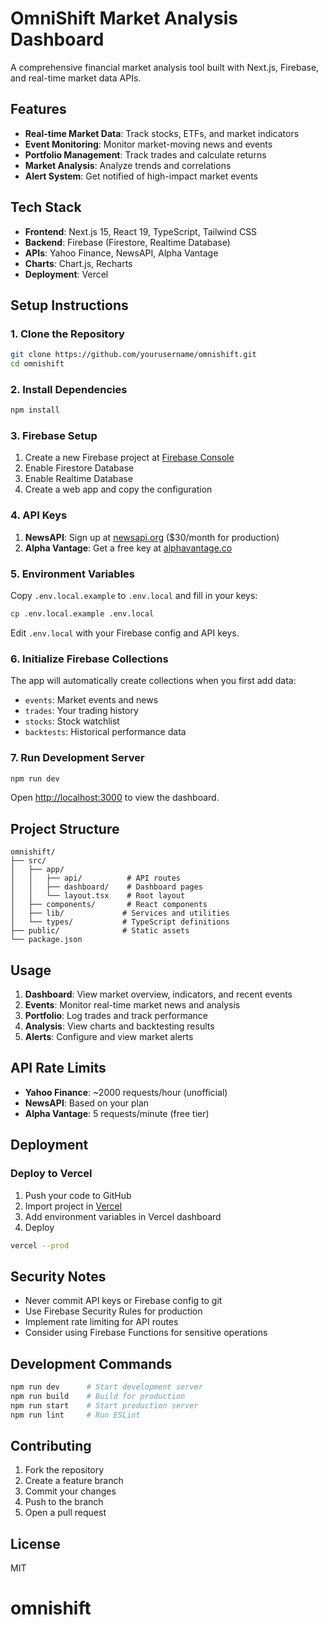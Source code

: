 # OmniShift Market Analysis Dashboard

A comprehensive financial market analysis tool built with Next.js, Firebase, and real-time market data APIs.

## Features

- **Real-time Market Data**: Track stocks, ETFs, and market indicators
- **Event Monitoring**: Monitor market-moving news and events
- **Portfolio Management**: Track trades and calculate returns
- **Market Analysis**: Analyze trends and correlations
- **Alert System**: Get notified of high-impact market events

## Tech Stack

- **Frontend**: Next.js 15, React 19, TypeScript, Tailwind CSS
- **Backend**: Firebase (Firestore, Realtime Database)
- **APIs**: Yahoo Finance, NewsAPI, Alpha Vantage
- **Charts**: Chart.js, Recharts
- **Deployment**: Vercel

## Setup Instructions

### 1. Clone the Repository

```bash
git clone https://github.com/yourusername/omnishift.git
cd omnishift
```

### 2. Install Dependencies

```bash
npm install
```

### 3. Firebase Setup

1. Create a new Firebase project at [Firebase Console](https://console.firebase.google.com)
2. Enable Firestore Database
3. Enable Realtime Database
4. Create a web app and copy the configuration

### 4. API Keys

1. **NewsAPI**: Sign up at [newsapi.org](https://newsapi.org) ($30/month for production)
2. **Alpha Vantage**: Get a free key at [alphavantage.co](https://www.alphavantage.co/support/#api-key)

### 5. Environment Variables

Copy `.env.local.example` to `.env.local` and fill in your keys:

```bash
cp .env.local.example .env.local
```

Edit `.env.local` with your Firebase config and API keys.

### 6. Initialize Firebase Collections

The app will automatically create collections when you first add data:
- `events`: Market events and news
- `trades`: Your trading history
- `stocks`: Stock watchlist
- `backtests`: Historical performance data

### 7. Run Development Server

```bash
npm run dev
```

Open [http://localhost:3000](http://localhost:3000) to view the dashboard.

## Project Structure

```
omnishift/
├── src/
│   ├── app/
│   │   ├── api/          # API routes
│   │   ├── dashboard/    # Dashboard pages
│   │   └── layout.tsx    # Root layout
│   ├── components/       # React components
│   ├── lib/             # Services and utilities
│   └── types/           # TypeScript definitions
├── public/              # Static assets
└── package.json
```

## Usage

1. **Dashboard**: View market overview, indicators, and recent events
2. **Events**: Monitor real-time market news and analysis
3. **Portfolio**: Log trades and track performance
4. **Analysis**: View charts and backtesting results
5. **Alerts**: Configure and view market alerts

## API Rate Limits

- **Yahoo Finance**: ~2000 requests/hour (unofficial)
- **NewsAPI**: Based on your plan
- **Alpha Vantage**: 5 requests/minute (free tier)

## Deployment

### Deploy to Vercel

1. Push your code to GitHub
2. Import project in [Vercel](https://vercel.com)
3. Add environment variables in Vercel dashboard
4. Deploy

```bash
vercel --prod
```

## Security Notes

- Never commit API keys or Firebase config to git
- Use Firebase Security Rules for production
- Implement rate limiting for API routes
- Consider using Firebase Functions for sensitive operations

## Development Commands

```bash
npm run dev      # Start development server
npm run build    # Build for production
npm run start    # Start production server
npm run lint     # Run ESLint
```

## Contributing

1. Fork the repository
2. Create a feature branch
3. Commit your changes
4. Push to the branch
5. Open a pull request

## License

MIT
# omnishift
